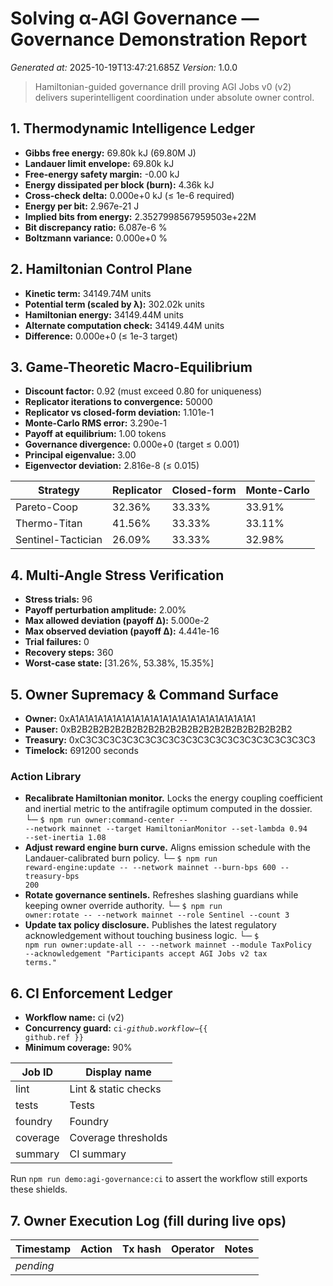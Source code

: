 # Solving α-AGI Governance — Governance Demonstration Report
*Generated at:* 2025-10-19T13:47:21.685Z
*Version:* 1.0.0

> Hamiltonian-guided governance drill proving AGI Jobs v0 (v2) delivers superintelligent coordination under absolute owner control.

## 1. Thermodynamic Intelligence Ledger

- **Gibbs free energy:** 69.80k kJ (69.80M J)
- **Landauer limit envelope:** 69.80k kJ
- **Free-energy safety margin:** -0.00 kJ
- **Energy dissipated per block (burn):** 4.36k kJ
- **Cross-check delta:** 0.000e+0 kJ (≤ 1e-6 required)
- **Energy per bit:** 2.967e-21 J
- **Implied bits from energy:** 2.3527998567959503e+22M
- **Bit discrepancy ratio:** 6.087e-6 %
- **Boltzmann variance:** 0.000e+0 %

## 2. Hamiltonian Control Plane

- **Kinetic term:** 34149.74M units
- **Potential term (scaled by λ):** 302.02k units
- **Hamiltonian energy:** 34149.44M units
- **Alternate computation check:** 34149.44M units
- **Difference:** 0.000e+0 (≤ 1e-3 target)

## 3. Game-Theoretic Macro-Equilibrium

- **Discount factor:** 0.92 (must exceed 0.80 for uniqueness)
- **Replicator iterations to convergence:** 50000
- **Replicator vs closed-form deviation:** 1.101e-1
- **Monte-Carlo RMS error:** 3.290e-1
- **Payoff at equilibrium:** 1.00 tokens
- **Governance divergence:** 0.000e+0 (target ≤ 0.001)
- **Principal eigenvalue:** 3.00
- **Eigenvector deviation:** 2.816e-8 (≤ 0.015)

| Strategy | Replicator | Closed-form | Monte-Carlo |
| --- | --- | --- | --- |
| Pareto-Coop | 32.36% | 33.33% | 33.91% |
| Thermo-Titan | 41.56% | 33.33% | 33.11% |
| Sentinel-Tactician | 26.09% | 33.33% | 32.98% |

## 4. Multi-Angle Stress Verification

- **Stress trials:** 96
- **Payoff perturbation amplitude:** 2.00%
- **Max allowed deviation (payoff Δ):** 5.000e-2
- **Max observed deviation (payoff Δ):** 4.441e-16
- **Trial failures:** 0
- **Recovery steps:** 360
- **Worst-case state:** [31.26%, 53.38%, 15.35%]

## 5. Owner Supremacy & Command Surface

- **Owner:** 0xA1A1A1A1A1A1A1A1A1A1A1A1A1A1A1A1A1A1A1A1
- **Pauser:** 0xB2B2B2B2B2B2B2B2B2B2B2B2B2B2B2B2B2B2B2B2
- **Treasury:** 0xC3C3C3C3C3C3C3C3C3C3C3C3C3C3C3C3C3C3C3C3
- **Timelock:** 691200 seconds

### Action Library
- **Recalibrate Hamiltonian monitor.** Locks the energy coupling coefficient and inertial metric to the antifragile optimum computed in the dossier.
  └─ <code>$ npm run owner:command-center -- --network mainnet --target HamiltonianMonitor --set-lambda 0.94 --set-inertia 1.08</code>
- **Adjust reward engine burn curve.** Aligns emission schedule with the Landauer-calibrated burn policy.
  └─ <code>$ npm run reward-engine:update -- --network mainnet --burn-bps 600 --treasury-bps 200</code>
- **Rotate governance sentinels.** Refreshes slashing guardians while keeping owner override authority.
  └─ <code>$ npm run owner:rotate -- --network mainnet --role Sentinel --count 3</code>
- **Update tax policy disclosure.** Publishes the latest regulatory acknowledgement without touching business logic.
  └─ <code>$ npm run owner:update-all -- --network mainnet --module TaxPolicy --acknowledgement "Participants accept AGI Jobs v2 tax terms."</code>

## 6. CI Enforcement Ledger

- **Workflow name:** ci (v2)
- **Concurrency guard:** <code>ci-${{ github.workflow }}-${{ github.ref }}</code>
- **Minimum coverage:** 90%

| Job ID | Display name |
| --- | --- |
| lint | Lint & static checks |
| tests | Tests |
| foundry | Foundry |
| coverage | Coverage thresholds |
| summary | CI summary |

Run <code>npm run demo:agi-governance:ci</code> to assert the workflow still exports these shields.

## 7. Owner Execution Log (fill during live ops)

| Timestamp | Action | Tx hash | Operator | Notes |
| --- | --- | --- | --- | --- |
| _pending_ |  |  |  |  |